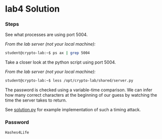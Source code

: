 # lab4 Solution

### Steps

See what processes are using port 5004.

*From the lab server (not your local machine):*
```bash
student@crypto-lab:~$ ps ax | grep 5004
```

Take a closer look at the python script using port 5004.

*From the lab server (not your local machine):*
```bash
student@crypto-lab:~$ less /opt/crypto-lab/shared/server.py
```

The password is checked using a variable-time comparison.  We can infer how many correct characters at the beginning of our guess by watching the time the server takes to return.

See [solution.py](solution.py) for example implementation of such a timing attack.


### Password

```
Hashes4Life
```
